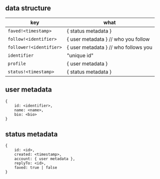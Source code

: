 ## data structure

| key 				 							| what
----------------------------|--------------------------------------
| `faved!<timestamp>`				| { status metadata }
| `follow!<identifier>`			| { user metadata } // who you follow
| `follower!<identifier>`		| { user metadata } // who follows you
| `identifier`		 					| "unique id"
| `profile`			 						| { user metadata }
| `status!<timestamp>`			| { status metadata }

## user metadata

	{
		id: <identifier>,
		name: <name>,
		bio: <bio>
	}

## status metadata

	{
		id: <id>,
		created: <timestamp>,
		account: { user metadata },
		replyTo: <id>,
		faved: true | false
	}
